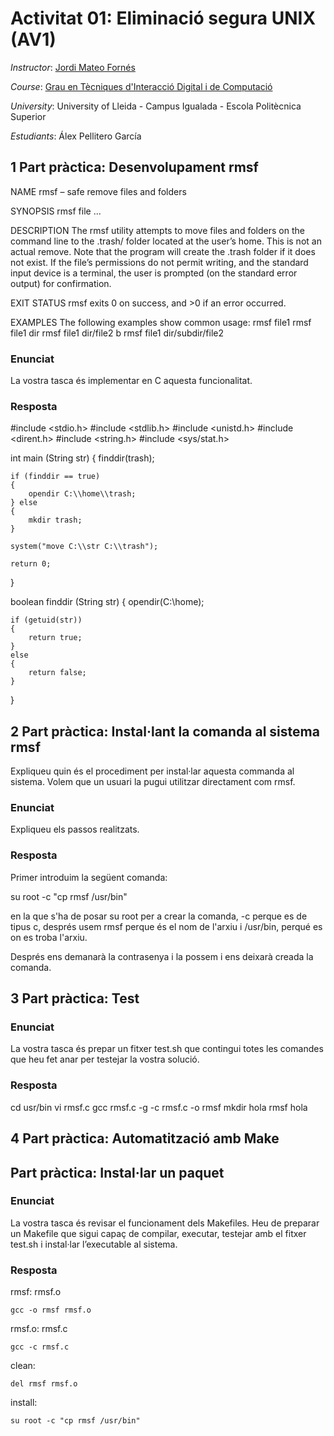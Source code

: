 
# Activitat 01: Eliminació segura UNIX (AV1)

*Instructor*: [Jordi Mateo Fornés](http:jordimateofornes.com)

*Course*: [Grau en Tècniques d'Interacció Digital i de Computació](http://www.grauinteraccioicomputacio.udl.cat/ca/index.html)

*University*: University of Lleida - Campus Igualada - Escola Politècnica Superior

*Estudiants*: Álex Pellitero García

## 1 Part pràctica: Desenvolupament rmsf

NAME
rmsf – safe remove files and folders

SYNOPSIS
rmsf file ...

DESCRIPTION
The rmsf utility attempts to move files and folders on the command line to the .trash/ folder located
at the user’s home. This is not an actual remove. Note that the program will create the .trash folder if it
does not exist. If the file’s permissions do not permit writing, and the standard input device is a terminal,
the user is prompted (on the standard error output) for confirmation.

EXIT STATUS
rmsf exits 0 on success, and >0 if an error occurred.

EXAMPLES
The following examples show common usage:
rmsf file1
rmsf file1 dir
rmsf file1 dir/file2 b
rmsf file1 dir/subdir/file2

### Enunciat
La vostra tasca és implementar en C aquesta funcionalitat.

### Resposta
#include <stdio.h>
#include <stdlib.h>
#include <unistd.h>
#include <dirent.h>
#include <string.h>
#include <sys/stat.h>

int main (String str)
{
	finddir(trash);
	
	if (finddir == true)
	{
		opendir C:\\home\\trash;
	} else
	{
		mkdir trash;
	}
	
	system("move C:\\str C:\\trash");
	
	return 0;
}

boolean finddir (String str)
{
	opendir(C:\\home);
	
	if (getuid(str))
	{
		return true;
	}
	else
	{
		return false;
	}
}

## 2 Part pràctica: Instal·lant la comanda al sistema rmsf

Expliqueu quin és el procediment per instal·lar aquesta commanda al sistema. Volem que un usuari la
pugui utilitzar directament com rmsf.

### Enunciat
Expliqueu els passos realitzats.

### Resposta
Primer introduim la següent comanda:

su root -c "cp rmsf /usr/bin"

en la que s'ha de posar su root per a crear la comanda, -c perque es de tipus c, després usem rmsf perque és el nom de l'arxiu i /usr/bin, perqué es on es troba l'arxiu.

Després ens demanarà la contrasenya i la possem i ens deixarà creada la comanda.

## 3 Part pràctica: Test

### Enunciat
La vostra tasca és prepar un fitxer test.sh que contingui totes les comandes que heu fet anar per testejar
la vostra solució.

### Resposta
cd usr/bin
vi rmsf.c
gcc rmsf.c -g -c rmsf.c -o rmsf
mkdir hola
rmsf hola

## 4 Part pràctica: Automatització amb Make

## Part pràctica: Instal·lar un paquet 

### Enunciat
La vostra tasca és revisar el funcionament dels Makefiles. Heu de preparar un Makefile que sigui
capaç de compilar, executar, testejar amb el fitxer test.sh i instal·lar l’executable al sistema.

### Resposta
rmsf: rmsf.o
	
	gcc -o rmsf rmsf.o
rmsf.o: rmsf.c

	gcc -c rmsf.c
clean:

	del rmsf rmsf.o
install:
	
	su root -c "cp rmsf /usr/bin"
